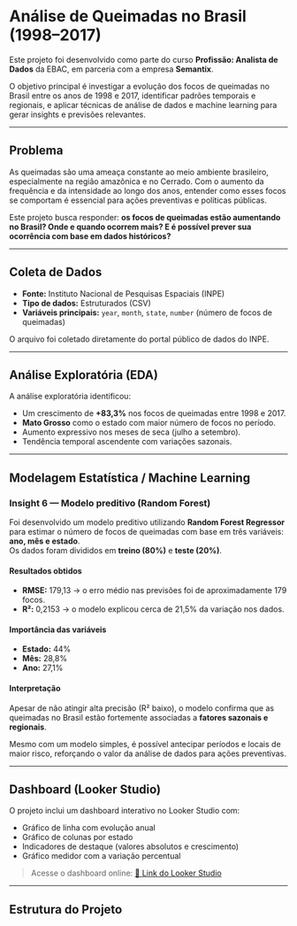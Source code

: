 # Análise de Queimadas no Brasil (1998–2017)

Este projeto foi desenvolvido como parte do curso **Profissão: Analista de Dados** da EBAC, em parceria com a empresa **Semantix**.

O objetivo principal é investigar a evolução dos focos de queimadas no Brasil entre os anos de 1998 e 2017, identificar padrões temporais e regionais, e aplicar técnicas de análise de dados e machine learning para gerar insights e previsões relevantes.

---

##  Problema

As queimadas são uma ameaça constante ao meio ambiente brasileiro, especialmente na região amazônica e no Cerrado. Com o aumento da frequência e da intensidade ao longo dos anos, entender como esses focos se comportam é essencial para ações preventivas e políticas públicas.

Este projeto busca responder: **os focos de queimadas estão aumentando no Brasil? Onde e quando ocorrem mais? E é possível prever sua ocorrência com base em dados históricos?**

---

##  Coleta de Dados

- **Fonte:** Instituto Nacional de Pesquisas Espaciais (INPE)
- **Tipo de dados:** Estruturados (CSV)
- **Variáveis principais:** `year`, `month`, `state`, `number` (número de focos de queimadas)

O arquivo foi coletado diretamente do portal público de dados do INPE.

---

##  Análise Exploratória (EDA)

A análise exploratória identificou:

- Um crescimento de **+83,3%** nos focos de queimadas entre 1998 e 2017.
- **Mato Grosso** como o estado com maior número de focos no período.
- Aumento expressivo nos meses de seca (julho a setembro).
- Tendência temporal ascendente com variações sazonais.

---

##  Modelagem Estatística / Machine Learning

### Insight 6 — Modelo preditivo (Random Forest)

Foi desenvolvido um modelo preditivo utilizando **Random Forest Regressor** para estimar o número de focos de queimadas com base em três variáveis: **ano, mês e estado**.  
Os dados foram divididos em **treino (80%)** e **teste (20%)**.

####  Resultados obtidos

- **RMSE:** 179,13 → o erro médio nas previsões foi de aproximadamente 179 focos.
- **R²:** 0,2153 → o modelo explicou cerca de 21,5% da variação nos dados.

####  Importância das variáveis

- **Estado:** 44%
- **Mês:** 28,8%
- **Ano:** 27,1%

####  Interpretação

Apesar de não atingir alta precisão (R² baixo), o modelo confirma que as queimadas no Brasil estão fortemente associadas a **fatores sazonais e regionais**.

Mesmo com um modelo simples, é possível antecipar períodos e locais de maior risco, reforçando o valor da análise de dados para ações preventivas.

---

##  Dashboard (Looker Studio)

O projeto inclui um dashboard interativo no Looker Studio com:

- Gráfico de linha com evolução anual
- Gráfico de colunas por estado
- Indicadores de destaque (valores absolutos e crescimento)
- Gráfico medidor com a variação percentual



> Acesse o dashboard online: [🔗 Link do Looker Studio]((https://lookerstudio.google.com/reporting/ddab568d-2930-4e9b-81c5-8508a67c4436))

---

##  Estrutura do Projeto

